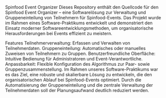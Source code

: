Spinfood Event Organizer
Dieses Repository enthält den Quellcode für den Spinfood Event Organizer – eine Softwarelösung zur Verwaltung und Gruppeneinteilung von Teilnehmern für Spinfood-Events. Das Projekt wurde im Rahmen eines Software-Praktikums entwickelt und demonstriert den Einsatz moderner Softwareentwicklungsmethoden, um organisatorische Herausforderungen bei Events effizient zu meistern.

Features
Teilnehmerverwaltung: Erfassen und Verwalten von Teilnehmerdaten.
Gruppeneinteilung: Automatisches oder manuelles Zuweisen von Teilnehmern zu Gruppen.
Benutzerfreundliche Oberfläche: Intuitive Bedienung für Administratoren und Event-Verantwortliche.
Anpassbarkeit: Flexible Konfiguration des Algorithmus zur Paar- sowie Gruppenzusammenstellung.
Im Rahmen unseres Software-Praktikums war es das Ziel, eine robuste und skalierbare Lösung zu entwickeln, die den organisatorischen Ablauf bei Spinfood-Events optimiert. Durch die Automatisierung der Gruppeneinteilung und die zentrale Verwaltung der Teilnehmerdaten soll der Planungsaufwand deutlich reduziert werden.
